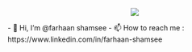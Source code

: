 <p align="center">
  <img src="https://capsule-render.vercel.app/api?text=Hey Everyone!🕹️&animation=fadeIn&type=waving&color=gradient&height=100"/>
</p>
- 👋 Hi, I’m @farhaan shamsee
- 📫 How to reach me : https://www.linkedin.com/in/farhaan-shamsee

<!---
farhaan-shamsee/farhaan-shamsee is a ✨ special ✨ repository because its `README.md` (this file) appears on your GitHub profile.
You can click the Preview link to take a look at your changes.
--->
